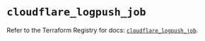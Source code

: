# `cloudflare_logpush_job`

Refer to the Terraform Registry for docs: [`cloudflare_logpush_job`](https://registry.terraform.io/providers/cloudflare/cloudflare/4.50.0/docs/resources/logpush_job).
